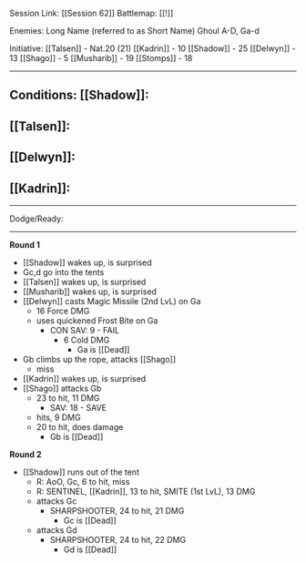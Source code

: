Session Link:
[[Session 62]]
Battlemap:
[[!]]

Enemies:
Long Name (referred to as Short Name)
Ghoul A-D, Ga-d

Initiative:
[[Talsen]] - Nat.20 (21)
[[Kadrin]] - 10
[[Shadow]] - 25
[[Delwyn]] - 13
[[Shago]] - 5
[[Musharib]] - 19
[[Stomps]] - 18

---
Conditions:
[[Shadow]]:
- 

[[Talsen]]:
- 

[[Delwyn]]:
- 

[[Kadrin]]:
- 
---
Dodge/Ready:

---
**Round 1**
- [[Shadow]] wakes up, is surprised
- Gc,d go into the tents
- [[Talsen]] wakes up, is surprised
- [[Musharib]] wakes up, is surprised
- [[Delwyn]] casts Magic Missile (2nd LvL) on Ga
	- 16 Force DMG
	- uses quickened Frost Bite on Ga
		- CON SAV: 9 - FAIL
			- 6 Cold DMG
				- Ga is [[Dead]]
- Gb climbs up the rope, attacks [[Shago]]
	- miss
- [[Kadrin]] wakes up, is surprised
- [[Shago]] attacks Gb
	- 23 to hit, 11 DMG
		- SAV: 18 - SAVE
	- hits, 9 DMG
	- 20 to hit, does damage
		- Gb is [[Dead]]

**Round 2**
- [[Shadow]] runs out of the tent
	- R: AoO, Gc, 6 to hit, miss
	- R: SENTINEL, [[Kadrin]], 13 to hit, SMITE (1st LvL), 13 DMG
	- attacks Gc
		- SHARPSHOOTER, 24 to hit, 21 DMG
			- Gc is [[Dead]]
	- attacks Gd
		- SHARPSHOOTER, 24 to hit, 22 DMG
			- Gd is [[Dead]]